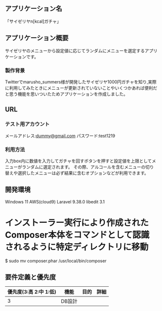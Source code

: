 ## アプリケーション名

「サイゼリヤn[kcal]ガチャ」

## アプリケーション概要

サイゼリヤのメニューから設定値に応じてランダムにメニューを選定するアプリケーションです。

### 製作背景

Twitterでmarusho_summers様が開発したサイゼリヤ1000円ガチャを知り,実際に利用してみたときにメニューが更新されていないことやいくつかあれば便利だと思う機能を思いついたためアプリケーションを作成しました。

## URL

### テスト用アカウント
メールアドレス:dummy@gmail.com
パスワード:test1219

### 利用方法
入力box内に数値を入力してガチャを回すボタンを押すと設定値を上限としてメニューがランダムに選定されます。
その際、アルコールを含むメニューの切り替えや選択したメニューは必ず結果に含むオプションなどが利用できます。

## 開発環境
Windows 11
AWS(cloud9)
Laravel 9.38.0
libedit 3.1

# インストーラー実行により作成されたComposer本体をコマンドとして認識されるように特定ディレクトリに移動
$ sudo mv composer.phar /usr/local/bin/composer
##  要件定義と優先度
優先度(3:高 2:中 1:低) | 機能 | 目的 | 詳細 
-|-|-|-
3|DB設計|
